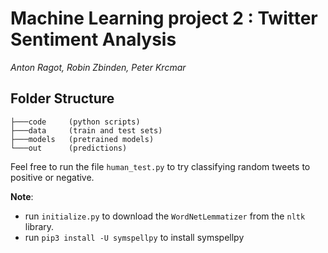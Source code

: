 # Machine Learning project 2 : Twitter Sentiment Analysis
_Anton Ragot, Robin Zbinden, Peter Krcmar_

## Folder Structure

```
├───code     (python scripts)
├───data     (train and test sets)
├───models   (pretrained models)
└───out      (predictions)

```

Feel free to run the file `human_test.py` to try classifying random tweets to positive or negative.

**Note**: 
- run `initialize.py` to download the `WordNetLemmatizer` from the `nltk` library.
- run `pip3 install -U symspellpy` to install symspellpy
